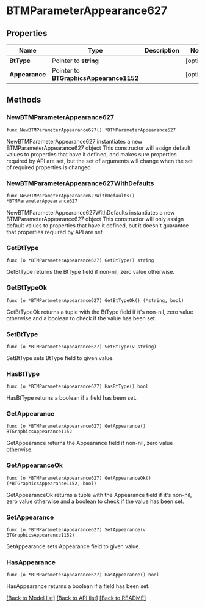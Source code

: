 # BTMParameterAppearance627

## Properties

Name | Type | Description | Notes
------------ | ------------- | ------------- | -------------
**BtType** | Pointer to **string** |  | [optional] 
**Appearance** | Pointer to [**BTGraphicsAppearance1152**](BTGraphicsAppearance1152.md) |  | [optional] 

## Methods

### NewBTMParameterAppearance627

`func NewBTMParameterAppearance627() *BTMParameterAppearance627`

NewBTMParameterAppearance627 instantiates a new BTMParameterAppearance627 object
This constructor will assign default values to properties that have it defined,
and makes sure properties required by API are set, but the set of arguments
will change when the set of required properties is changed

### NewBTMParameterAppearance627WithDefaults

`func NewBTMParameterAppearance627WithDefaults() *BTMParameterAppearance627`

NewBTMParameterAppearance627WithDefaults instantiates a new BTMParameterAppearance627 object
This constructor will only assign default values to properties that have it defined,
but it doesn't guarantee that properties required by API are set

### GetBtType

`func (o *BTMParameterAppearance627) GetBtType() string`

GetBtType returns the BtType field if non-nil, zero value otherwise.

### GetBtTypeOk

`func (o *BTMParameterAppearance627) GetBtTypeOk() (*string, bool)`

GetBtTypeOk returns a tuple with the BtType field if it's non-nil, zero value otherwise
and a boolean to check if the value has been set.

### SetBtType

`func (o *BTMParameterAppearance627) SetBtType(v string)`

SetBtType sets BtType field to given value.

### HasBtType

`func (o *BTMParameterAppearance627) HasBtType() bool`

HasBtType returns a boolean if a field has been set.

### GetAppearance

`func (o *BTMParameterAppearance627) GetAppearance() BTGraphicsAppearance1152`

GetAppearance returns the Appearance field if non-nil, zero value otherwise.

### GetAppearanceOk

`func (o *BTMParameterAppearance627) GetAppearanceOk() (*BTGraphicsAppearance1152, bool)`

GetAppearanceOk returns a tuple with the Appearance field if it's non-nil, zero value otherwise
and a boolean to check if the value has been set.

### SetAppearance

`func (o *BTMParameterAppearance627) SetAppearance(v BTGraphicsAppearance1152)`

SetAppearance sets Appearance field to given value.

### HasAppearance

`func (o *BTMParameterAppearance627) HasAppearance() bool`

HasAppearance returns a boolean if a field has been set.


[[Back to Model list]](../README.md#documentation-for-models) [[Back to API list]](../README.md#documentation-for-api-endpoints) [[Back to README]](../README.md)


